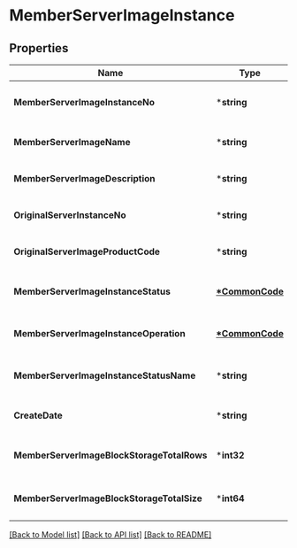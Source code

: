 # MemberServerImageInstance

## Properties
Name | Type | Description | Notes
------------ | ------------- | ------------- | -------------
**MemberServerImageInstanceNo** | ***string** | 회원서버이미지인스턴스번호 | [optional] [default to null]
**MemberServerImageName** | ***string** | 회원서버이미지이름 | [optional] [default to null]
**MemberServerImageDescription** | ***string** | 회원서버이미지설명 | [optional] [default to null]
**OriginalServerInstanceNo** | ***string** | 원본서버인스턴스번호 | [optional] [default to null]
**OriginalServerImageProductCode** | ***string** | 원본서버이미지상품코드 | [optional] [default to null]
**MemberServerImageInstanceStatus** | **[*CommonCode](CommonCode.md)** | 회원서버이미지인스턴스상태 | [optional] [default to null]
**MemberServerImageInstanceOperation** | **[*CommonCode](CommonCode.md)** | 회원서버이미지인스턴스OP | [optional] [default to null]
**MemberServerImageInstanceStatusName** | ***string** | 회원서버이미지인스턴스상태이름 | [optional] [default to null]
**CreateDate** | ***string** | 생성일시 | [optional] [default to null]
**MemberServerImageBlockStorageTotalRows** | ***int32** | 회원서버이미지블록스토리지총개수 | [optional] [default to null]
**MemberServerImageBlockStorageTotalSize** | ***int64** | 회원서버이미지블록스토리지총사이즈 | [optional] [default to null]

[[Back to Model list]](../README.md#documentation-for-models) [[Back to API list]](../README.md#documentation-for-api-endpoints) [[Back to README]](../README.md)


